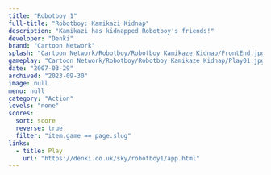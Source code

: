 ```yaml
---
title: "Robotboy 1"
full-title: "Robotboy: Kamikazi Kidnap"
description: "Kamikazi has kidnapped Robotboy's friends!"
developer: "Denki"
brand: "Cartoon Network"
splash: "Cartoon Network/Robotboy/Robotboy Kamikaze Kidnap/FrontEnd.jpg"
gameplay: "Cartoon Network/Robotboy/Robotboy Kamikaze Kidnap/Play01.jpg"
date: "2007-03-29"
archived: "2023-09-30"
image: null
menu: null
category: "Action"
levels: "none"
scores:
  sort: score
  reverse: true
  filter: "item.game == page.slug"
links:
  - title: Play
    url: "https://denki.co.uk/sky/robotboy1/app.html"
---
```

